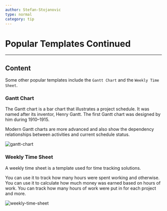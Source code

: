 ```yaml
---
author: Stefan-Stojanovic
type: normal
category: tip
---
```


# Popular Templates Continued


---

## Content

Some other popular templates include the `Gantt Chart` and the `Weekly Time Sheet`.

### Gantt Chart

The Gantt chart is a bar chart that illustrates a project schedule. It was named after its inventor, Henry Gantt. The first Gantt chart was designed by him during 1910–1915. 

Modern Gantt charts are more advanced and also show the dependency relationships between activities and current schedule status.

![gantt-chart](https://img.enkipro.com/663c6e4a7a8250cad08dac465e6620ab.png)

### Weekly Time Sheet

A weekly time sheet is a template used for time tracking solutions.

You can use it to track how many hours were spent working and otherwise. You can use it to calculate how much money was earned based on hours of work. You can track how many hours of work were put in for each project and more.

![weekly-time-sheet](https://img.enkipro.com/fafdbec1aa54710ad784604b2a1c7aab.png)
 
